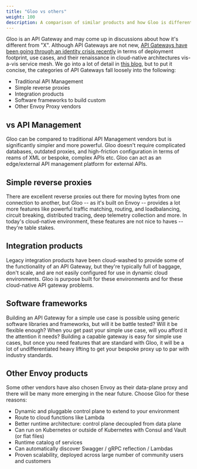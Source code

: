 ```yaml
---
title: "Gloo vs others"
weight: 100
description: A comparison of similar products and how Gloo is different.
---
```


Gloo is an API Gateway and may come up in discussions about how it's different from "X". Although API Gateways are not new, [API Gateways have been going through an identity crisis recently](https://medium.com/solo-io/api-gateways-are-going-through-an-identity-crisis-d1d833a313d7) in terms of deployment footprint, use cases, and their renaissance in cloud-native architectures vis-a-vis service mesh. We go into a lot of detail in [this blog](https://medium.com/solo-io/api-gateways-are-going-through-an-identity-crisis-d1d833a313d7), but to put it concise, the categories of API Gateways fall loosely into the following:

* Traditional API Management
* Simple reverse proxies
* Integration products
* Software frameworks to build custom
* Other Envoy Proxy vendors

## vs API Management

Gloo can be compared to traditional API Management vendors but is significantly simpler and more powerful. Gloo doesn't require complicated databases, outdated proxies, and high-friction configuration in terms of reams of XML or bespoke, complex APIs etc. Gloo can act as an edge/external API management platform for external APIs.

## Simple reverse proxies

There are excellent reverse proxies out there for moving bytes from one connection to another, but Gloo -- as it's built on Envoy -- provides a lot more features like powerful traffic matching, routing, and loadbalancing, circuit breaking, distributed tracing, deep telemetry collection and more. In today's cloud-native environment, these features are not nice to haves -- they're table stakes.

## Integration products

Legacy integration products have been cloud-washed to provide some of the functionality of an API Gateway, but they're typically full of baggage, don't scale, and are not easily configured for use in dynamic cloud environments. Gloo is purpose built for these environments and for these cloud-native API gateway problems.

## Software frameworks 

Building an API Gateway for a simple use case is possible using generic software libraries and frameworks, but will it be battle tested? Will it be flexible enough? When you get past your simple use case, will you afford it the attention it needs? Building a capable gateway is easy for simple use cases, but once you need features that are standard with Gloo, it will be a lot of undifferentiated heavy lifting to get your bespoke proxy up to par with industry standards.


## Other Envoy products

Some other vendors have also chosen Envoy as their data-plane proxy and there will be many more emerging in the near future. Choose Gloo for these reasons:

* Dynamic and pluggable control plane to extend to your environment
* Route to cloud functions like Lambda
* Better runtime architecture: control plane decoupled from data plane
* Can run on Kubernetes or outside of Kubernetes with Consul and Vault (or flat files)
* Runtime catalog of services
* Can automatically discover Swagger / gRPC reflection / Lambdas
* Proven scalability, deployed across large number of community users and customers

